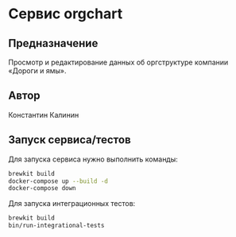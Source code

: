 # Сервис orgchart

## Предназначение
Просмотр и редактирование данных об оргструктуре компании «Дороги и ямы».

## Автор
Константин Калинин

## Запуск сервиса/тестов

Для запуска сервиса нужно выполнить команды:
```bash
brewkit build
docker-compose up --build -d
docker-compose down
```

Для запуска интеграционных тестов:
```bash
brewkit build
bin/run-integrational-tests
```
